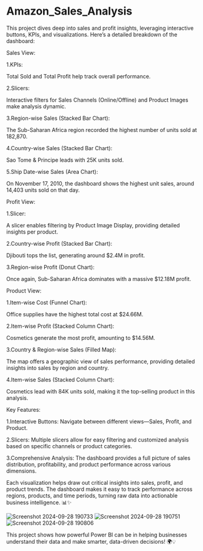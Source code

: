 # Amazon_Sales_Analysis

 This project dives deep into sales and profit insights, leveraging interactive buttons, KPIs, and visualizations. Here’s a detailed breakdown of the dashboard:

Sales View:

1.KPIs:

Total Sold and Total Profit help track overall performance.

2.Slicers:

Interactive filters for Sales Channels (Online/Offline) and Product Images make analysis dynamic.

3.Region-wise Sales (Stacked Bar Chart):

The Sub-Saharan Africa region recorded the highest number of units sold at 182,870.

4.Country-wise Sales (Stacked Bar Chart):

Sao Tome & Principe leads with 25K units sold.

5.Ship Date-wise Sales (Area Chart):

On November 17, 2010, the dashboard shows the highest unit sales, around 14,403 units sold on that day.

Profit View:

1.Slicer:

A slicer enables filtering by Product Image Display, providing detailed insights per product.

2.Country-wise Profit (Stacked Bar Chart):

Djibouti tops the list, generating around $2.4M in profit.

3.Region-wise Profit (Donut Chart):

Once again, Sub-Saharan Africa dominates with a massive $12.18M profit.

Product View:

1.Item-wise Cost (Funnel Chart):

Office supplies have the highest total cost at $24.66M.

2.Item-wise Profit (Stacked Column Chart):

Cosmetics generate the most profit, amounting to $14.56M.

3.Country & Region-wise Sales (Filled Map):

The map offers a geographic view of sales performance, providing detailed insights into sales by region and country.

4.Item-wise Sales (Stacked Column Chart):

Cosmetics lead with 84K units sold, making it the top-selling product in this analysis.

Key Features:

1.Interactive Buttons: Navigate between different views—Sales, Profit, and Product.

2.Slicers: Multiple slicers allow for easy filtering and customized analysis based on specific channels or product categories.

3.Comprehensive Analysis: The dashboard provides a full picture of sales distribution, profitability, and product performance across various dimensions.

Each visualization helps draw out critical insights into sales, profit, and product trends. The dashboard makes it easy to track performance across regions, products, and time periods, turning raw data into actionable business intelligence. 📊✨

![Screenshot 2024-09-28 190733](https://github.com/user-attachments/assets/139a57ce-ed7a-4ee6-8bbe-eefc2a7253ec)
![Screenshot 2024-09-28 190751](https://github.com/user-attachments/assets/a8335fac-b7db-4653-9114-491b989e4bfb)
![Screenshot 2024-09-28 190806](https://github.com/user-attachments/assets/f41faeec-5514-499f-aa6f-dc33d386656b)

This project shows how powerful Power BI can be in helping businesses understand their data and make smarter, data-driven decisions! 🌍💡
